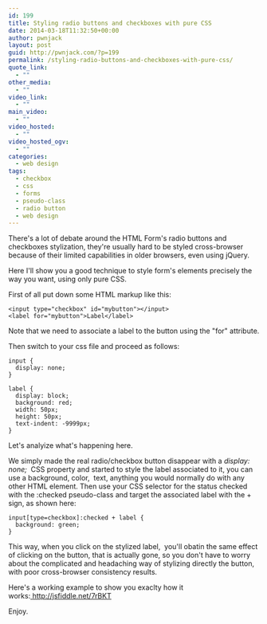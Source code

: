 ```yaml
---
id: 199
title: Styling radio buttons and checkboxes with pure CSS
date: 2014-03-18T11:32:50+00:00
author: pwnjack
layout: post
guid: http://pwnjack.com/?p=199
permalink: /styling-radio-buttons-and-checkboxes-with-pure-css/
quote_link:
  - ""
other_media:
  - ""
video_link:
  - ""
main_video:
  - ""
video_hosted:
  - ""
video_hosted_ogv:
  - ""
categories:
  - web design
tags:
  - checkbox
  - css
  - forms
  - pseudo-class
  - radio button
  - web design
---
```

There's a lot of debate around the HTML Form's radio buttons and checkboxes stylization, they're usually hard to be styled cross-browser because of their limited capabilities in older browsers, even using jQuery.

Here I'll show you a good technique to style form's elements precisely the way you want, using only pure CSS.

First of all put down some HTML markup like this:

    <input type="checkbox" id="mybutton"></input>
    <label for="mybutton">Label</label>

Note that we need to associate a label to the button using the "for" attribute.

Then switch to your css file and proceed as follows:

    input {
      display: none;
    }

    label {
      display: block;
      background: red;
      width: 50px;
      height: 50px;
      text-indent: -9999px;
    }

Let's analyize what's happening here.

We simply made the real radio/checkbox button disappear with a _display: none;_  CSS property and started to style the label associated to it, you can use a background, color,  text, anything you would normally do with any other HTML element. Then use your CSS selector for the status checked with the :checked pseudo-class and target the associated label with the + sign, as shown here:

    input[type=checkbox]:checked + label {
      background: green;
    }


This way, when you click on the stylized label,  you'll obatin the same effect of clicking on the button, that is actually gone, so you don't have to worry about the complicated and headaching way of stylizing directly the button, with poor cross-browser consistency results.

Here's a working example to show you exaclty how it works:<a title="Checkbox Stylization working example" href=" http://jsfiddle.net/7rBKT" target="_blank"> http://jsfiddle.net/7rBKT</a>

Enjoy.